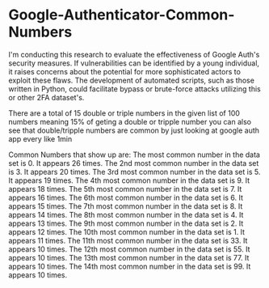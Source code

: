 # Google-Authenticator-Common-Numbers

I'm conducting this research to evaluate the effectiveness of Google Auth's security measures. If vulnerabilities can be identified by a young individual, it raises concerns about the potential for more sophisticated actors to exploit these flaws. The development of automated scripts, such as those written in Python, could facilitate bypass or brute-force attacks utilizing this or other 2FA dataset's.

There are a total of 15 double or triple numbers in the given list of 100 numbers meaning 15% of geting a double or tripple number you can also see that double/tripple numbers are common by just looking at google auth app every like 1min

Common Numbers that show up are:
The most common number in the data set is 0. It appears 26 times.
The 2nd most common number in the data set is 3. It appears 20 times.
The 3rd most common number in the data set is 5. It appears 19 times.
The 4th most common number in the data set is 9. It appears 18 times.
The 5th most common number in the data set is 7. It appears 16 times.
The 6th most common number in the data set is 6. It appears 15 times.
The 7th most common number in the data set is 8. It appears 14 times.
The 8th most common number in the data set is 4. It appears 13 times.
The 9th most common number in the data set is 2. It appears 12 times.
The 10th most common number in the data set is 1. It appears 11 times.
The 11th most common number in the data set is 33. It appears 10 times.
The 12th most common number in the data set is 55. It appears 10 times.
The 13th most common number in the data set is 77. It appears 10 times.
The 14th most common number in the data set is 99. It appears 10 times.
